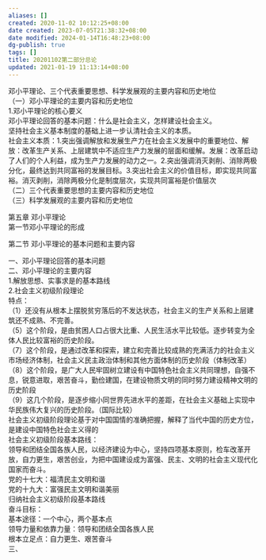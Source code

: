 ```yaml
---
aliases: []
created: 2020-11-02 10:12:25+08:00
date created: 2023-07-05T21:38:32+08:00
date modified: 2024-01-14T16:48:23+08:00
dg-publish: true
tags: []
title: 20201102第二部分总论
updated: 2021-01-19 11:13:14+08:00
---
```


邓小平理论、三个代表重要思想、科学发展观的主要内容和历史地位  
（一）邓小平理论的主要内容和历史地位  
1.邓小平理论的核心要义  
邓小平理论回答的基本问题：什么是社会主义，怎样建设社会主义。  
坚持社会主义基本制度的基础上进一步认清社会主义的本质。  
社会主义本质：1.突出强调解放和发展生产力在社会主义发展中的重要地位、解放：改革生产关系、上层建筑中不适应生产力发展的层面和缓解。发展：改革启动了人们的个人利益，成为生产力发展的动力之一。2.突出强调消灭剥削、消除两极分化，最终达到共同富裕的发展目标。3.突出社会主义的价值目标，即实现共同富裕。消灭剥削，消除两极分化是制度层次，实现共同富裕是价值层次  
（二）三个代表重要思想的主要内容和历史地位  
（三）科学发展观的主要内容和历史地位

第五章 邓小平理论  
第一节邓小平理论的形成

第二节 邓小平理论的基本问题和主要内容

一、邓小平理论回答的基本问题  
二、邓小平理论的主要内容  
1.解放思想、实事求是的基本路线  
2.社会主义初级阶段理论  
特点：  
（1）还没有从根本上摆脱贫穷落后的不发达状态，社会主义的生产关系和上层建筑还不成熟、不完善。  
（5）这个阶段，是由贫困人口占很大比重、人民生活水平比较低。逐步转变为全体人民比较富裕的历史阶段。  
（7）这个阶段，是通过改革和探索，建立和完善比较成熟的充满活力的社会主义市场经济体制，社会主义民主政治体制和其他方面体制的历史阶段（体制改革）  
（8）这个阶段，是广大人民牢固树立建设有中国特色社会主义共同理想，自强不息，锐意进取，艰苦奋斗，勤俭建国，在建设物质文明的同时努力建设精神文明的历史阶段  
（9）这几个阶段，是逐步缩小同世界先进水平的差距，在社会主义基础上实现中华民族伟大复兴的历史阶段。（国际比较）  
社会主义初级阶段理论基于对中国国情的准确把握，解释了当代中国的历史方位，是建设中国特色社会主义得的  
社会主义初级阶段基本路线：  
领导和团结全国各族人民，以经济建设为中心，坚持四项基本原则，检车改革开放，自力更生，艰苦创业，为把中国建设成为富强、民主、文明的社会主义现代化国家而奋斗。  
党的十七大：福清民主文明和谐  
党的十九大：富强民主文明和谐美丽  
归纳社会主义初级阶段基本路线  
奋斗目标：  
基本途径：一个中心，两个基本点  
领导力量和依靠力量：领导和团结全国各族人民  
根本立足点：自力更生、艰苦奋斗  
三、